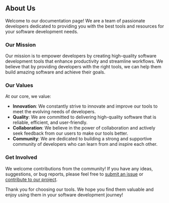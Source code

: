 ## About Us

Welcome to our documentation page! We are a team of passionate developers dedicated to providing you with the best tools and resources for your software development needs.

### Our Mission

Our mission is to empower developers by creating high-quality software development tools that enhance productivity and streamline workflows. We believe that by providing developers with the right tools, we can help them build amazing software and achieve their goals.

### Our Values

At our core, we value:

- **Innovation**: We constantly strive to innovate and improve our tools to meet the evolving needs of developers.
- **Quality**: We are committed to delivering high-quality software that is reliable, efficient, and user-friendly.
- **Collaboration**: We believe in the power of collaboration and actively seek feedback from our users to make our tools better.
- **Community**: We are dedicated to building a strong and supportive community of developers who can learn from and inspire each other.

### Get Involved

We welcome contributions from the community! If you have any ideas, suggestions, or bug reports, please feel free to [submit an issue](https://github.com/your-repo/issues) or [contribute to our project](https://github.com/your-repo).

Thank you for choosing our tools. We hope you find them valuable and enjoy using them in your software development journey!
